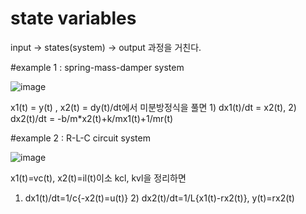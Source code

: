 # state variables
input -> states(system) -> output 과정을 거친다.

#example 1 : spring-mass-damper system

![image](https://github.com/user-attachments/assets/1bae04f5-009f-4fab-a934-87bbecdb97d8)

x1(t) = y(t) , x2(t) = dy(t)/dt에서 미분방정식을 풀면 1) dx1(t)/dt = x2(t), 2) dx2(t)/dt = -b/m*x2(t)+k/mx1(t)+1/mr(t)

#example 2 : R-L-C circuit system

![image](https://github.com/user-attachments/assets/9e3d4904-edeb-4aa8-a415-233d2a739afa)

x1(t)=vc(t), x2(t)=il(t)이소 kcl, kvl을 정리하면 

1) dx1(t)/dt=1/c{-x2(t)=u(t)} 2) dx2(t)/dt=1/L{x1(t)-rx2(t)}, y(t)=rx2(t)

